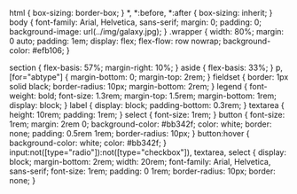 html {
  box-sizing: border-box;
}
*, *:before, *:after {
  box-sizing: inherit;
}
body {
	font-family: Arial, Helvetica, sans-serif;
	margin: 0;
	padding: 0;
	background-image: url(../img/galaxy.jpg);
}
.wrapper {
	width: 80%;
	margin: 0 auto;
	padding: 1em;
	display: flex;
	flex-flow: row nowrap;
	background-color: #efb106;
}

section {
	flex-basis: 57%;
	margin-right: 10%;
}
aside {
	flex-basis: 33%;
}
p, [for="abtype"] {
	margin-bottom: 0;
	margin-top: 2rem;
}
fieldset {
	border: 1px solid black;
	border-radius: 10px;
	margin-bottom: 2rem;
}
legend {
	font-weight: bold;
	font-size: 1.3rem;
	margin-top: 1.5rem;
	margin-bottom: 1rem;
	display: block;
}
label {
	display: block;
	padding-bottom: 0.3rem;
}
textarea {
	height: 10rem;
	padding: 1rem;
}
select {
	font-size: 1rem;
}
button {
	font-size: 1rem;
	margin: 2rem 0;
	background-color: #bb342f;
	color: white;
	border: none;
	padding: 0.5rem 1rem;
	border-radius: 10px;
	}
button:hover {
	background-color: white;
	color: #bb342f;
}
input:not([type="radio"]):not([type="checkbox"]), textarea, select {
	display: block;
	margin-bottom: 2rem;
	width: 20rem;
	font-family: Arial, Helvetica, sans-serif;
	font-size: 1rem;
	padding: 0 1rem;
	border-radius: 10px;
	border: none;
}












